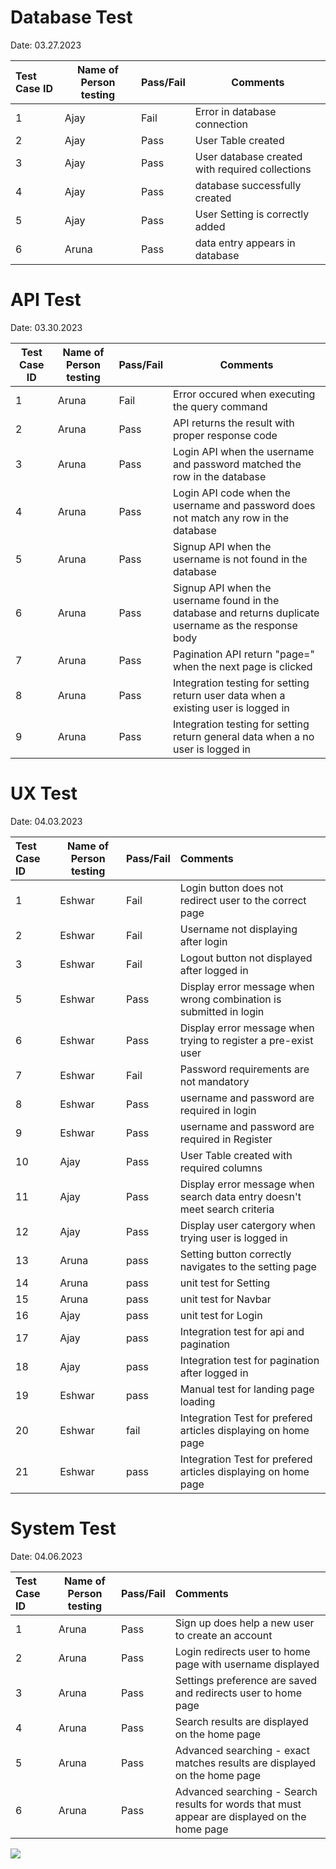 # Database Test

Date: 03.27.2023


| Test Case ID | Name of Person testing | Pass/Fail | Comments                                                |
| :------------- | ------------------------ | ----------- | --------------------------------------------------------- |
| 1            | Ajay                  | Fail      | Error in database connection                            |
| 2            | Ajay                   | Pass      | User Table created  |
| 3            | Ajay                   | Pass      | User database created with required collections         |
| 4            | Ajay                   | Pass      | database successfully created                                                                       |
| 5            | Ajay                   | Pass      | User Setting is correctly added                         |
| 6            | Aruna                   | Pass      | data entry appears in database                          |

# API Test

Date: 03.30.2023


| Test Case ID | Name of Person testing | Pass/Fail | Comments                                                                                                               |
| -------------- | ------------------------ | ----------- | ------------------------------------------------------------------------------------------------------------------------ |
| 1            | Aruna               | Fail      | Error occured when executing the query command                                                                         |
| 2            | Aruna               | Pass      | API returns the result with proper response code                                                                    |
| 3            | Aruna               | Pass      | Login API  when the username and password matched the row in the database                               |
| 4            | Aruna               | Pass      | Login API  code when the username and password does not match any row in the database                        |
| 5            | Aruna               | Pass      | Signup API  when the username is not found in the database                                              |
| 6            | Aruna               | Pass      | Signup API  when the username found in the database and returns duplicate username as the response body |
| 7            | Aruna               | Pass      | Pagination API return "page=" when the next page is clicked                                                            |
| 8            | Aruna               | Pass      | Integration testing for setting return user data when a existing user is logged in                                     |
| 9            | Aruna               | Pass      | Integration testing for setting return general data when a no user is logged in                                        |

# UX Test

Date: 04.03.2023


| Test Case ID | Name of Person testing | Pass/Fail | Comments                                                                            |
| :------------- | ------------------------ | ----------- | :------------------------------------------------------------------------------------ |
| 1            | Eshwar                   | Fail      | Login button does not redirect user to the correct page                             |
| 2            | Eshwar                   | Fail      | Username not displaying after login                                                 |
| 3            | Eshwar                   | Fail      | Logout button not displayed after logged in                                         |
| 5            | Eshwar                   | Pass      | Display error message when wrong combination is submitted in login                  |
| 6            | Eshwar                   | Pass      | Display error message when trying to register a pre-exist user                      |
| 7            | Eshwar                   | Fail      | Password requirements are not mandatory                                             |
| 8            | Eshwar                   | Pass      | username and password are required in login                                         |
| 9           | Eshwar                   | Pass      | username and password are required in Register                                      |
| 10           | Ajay                   | Pass      | User Table created with required columns                                            |
| 11           | Ajay                   | Pass      | Display error message when search data entry doesn't meet search criteria           |
| 12           | Ajay                   | Pass      | Display user catergory when trying user is logged in                                |
| 13           | Aruna                   | pass      | Setting button correctly navigates to the setting page                              |
| 14           | Aruna               | pass      | unit test for Setting                                                               |
| 15           | Aruna               | pass      | unit test for Navbar                                                                |
| 16           | Ajay                   | pass      | unit test for Login                                                                 |
| 17           | Ajay                   | pass      | Integration test for api and pagination                                             |
| 18           | Ajay                   | pass      | Integration test for pagination after logged in                                     |
| 19           | Eshwar                   | pass      | Manual test for landing page loading                                                |
| 20           | Eshwar                   | fail      | Integration Test for prefered articles displaying on home page                      |
| 21           | Eshwar                   | pass      | Integration Test for prefered articles displaying on home page                      |


# System Test

Date: 04.06.2023


| Test Case ID | Name of Person testing | Pass/Fail | Comments                                                                            |
| :------------- | ------------------------ | ----------- | :------------------------------------------------------------------------------------ |
| 1            | Aruna                   | Pass      | Sign up does help a new user to create an account                           |
| 2            | Aruna                   | Pass      | Login redirects user to home page with username displayed                                           
| 3            | Aruna                   | Pass      | Settings preference are saved and redirects user to home page                                       
| 4            | Aruna                   | Pass      | Search results are displayed on the home page 
| 5            | Aruna                   | Pass      | Advanced searching - exact matches results are displayed on the home page 
| 6            | Aruna                   | Pass      | Advanced searching - Search results for words that must appear are displayed on the home page 

![](assets/20220322_165942_image.png)
